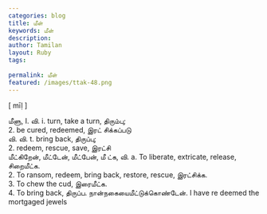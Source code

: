 ```yaml
---
categories: blog
title: மீள்
keywords: மீள்
description: 
author: Tamilan
layout: Ruby
tags: 
 
permalink: மீள்
featured: /images/ttak-48.png
---
```

  
[ mīḷ ]  
  
மீளு, I. வி. i. turn, take a turn, திரும்பு;   
2. be cured, redeemed, இரட் சிக்கப்படு  
வி. வி. t. bring back, திருப்பு;   
2. redeem, rescue, save, இரட்சி  
மீட்கிறேன், மீட்டேன், மீட்பேன், மீ ட்க, வி. a. To liberate, extricate, release, சிறைமீட்க.   
2. To ransom, redeem, bring back, restore, rescue, இரட்சிக்க.   
3. To chew the cud, இரைமீட்க.   
4. To bring back, திருப்ப. நான்நகையைமீட்டுக்கொண்டேன். I have re deemed the mortgaged jewels